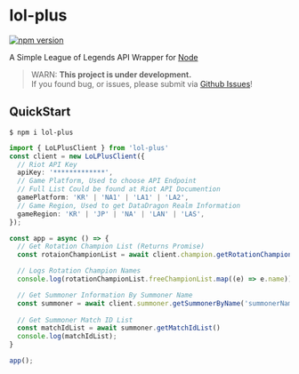 # lol-plus
[![npm version](https://badge.fury.io/js/lol-plus.svg)](https://badge.fury.io/js/lol-plus)

A Simple League of Legends API Wrapper for [Node](https://nodejs.org/)

> WARN: **This project is under development.**<br />If you found bug, or issues, please submit via [Github Issues](https://github.com/DevJeon1358/lol-plus/issues/new)!

## QuickStart
```
$ npm i lol-plus
```

```typescript
import { LoLPlusClient } from 'lol-plus'
const client = new LoLPlusClient({
  // Riot API Key
  apiKey: '*************',
  // Game Platform, Used to choose API Endpoint
  // Full List Could be found at Riot API Documention
  gamePlatform: 'KR' | 'NA1' | 'LA1' | 'LA2', 
  // Game Region, Used to get DataDragon Realm Information
  gameRegion: 'KR' | 'JP' | 'NA' | 'LAN' | 'LAS',
});

const app = async () => {
  // Get Rotation Champion List (Returns Promise)
  const rotaionChampionList = await client.champion.getRotationChampionList();

  // Logs Rotation Champion Names
  console.log(rotationChampionList.freeChampionList.map((e) => e.name));

  // Get Summoner Information By Summoner Name
  const summoner = await client.summoner.getSummonerByName('summonerName');
  
  // Get Summoner Match ID List
  const matchIdList = await summoner.getMatchIdList()
  console.log(matchIdList);
}

app();
```

